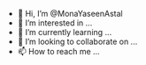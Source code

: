 - 👋 Hi, I’m @MonaYaseenAstal
- 👀 I’m interested in ...
- 🌱 I’m currently learning ...
- 💞️ I’m looking to collaborate on ...
- 📫 How to reach me ...

<!---
MonaYaseenAstal/MonaYaseenAstal is a ✨ special ✨ repository because its `README.md` (this file) appears on your GitHub profile.
You can click the Preview link to take a look at your changes.
--->
